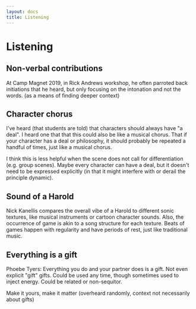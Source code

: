 ```yaml
---
layout: docs
title: Listening
---
```


# Listening

## Non-verbal contributions

At Camp Magnet 2019, in Rick Andrews workshop, he often parroted back initiations that he heard, but only focusing on the intonation and not the words. (as a means of finding deeper context)

## Character chorus

I've heard (that students are told) that characters should always have "a deal". I heard one that that this could also be like a musical chorus. That if your character has a deal or philosophy, it should probably be repeated a handful of times, just like a musical chorus.

I think this is less helpful when the scene does not call for differentiation (e.g. group scenes). Maybe every character can have a deal, but it doesn't need to be expressed explicitly (in that it might interfere with or derail the principle dynamic).

## Sound of a Harold

Nick Kanellis compares the overall vibe of a Harold to different sonic textures, like musical instruments or cartoon character sounds. Also, the occurrence of game is akin to a song structure for each texture. Beats of games happen with regularity and have periods of rest, just like traditional music.

## Everything is a gift

Phoebe Tyers: Everything you do and your partner does is a gift. Not even explicit "gift" gifts. Could be used any time, though sometimes used to inject energy. Could be related or non-sequitor.

Make it yours, make it matter (overheard randomly, context not necessarily about gifts)
